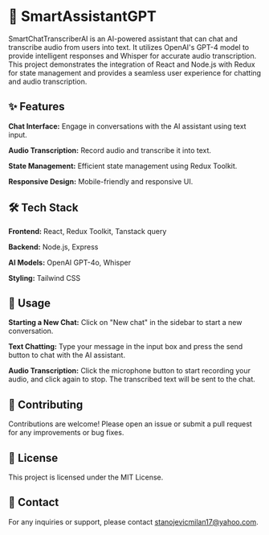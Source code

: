 # 🧠 SmartAssistantGPT
SmartChatTranscriberAI is an AI-powered assistant that can chat and transcribe audio from users into text. It utilizes OpenAI's GPT-4 model to provide intelligent responses and Whisper for accurate audio transcription. This project demonstrates the integration of React and Node.js with Redux for state management and provides a seamless user experience for chatting and audio transcription.

## ✨ Features
**Chat Interface:** Engage in conversations with the AI assistant using text input.

**Audio Transcription:** Record audio and transcribe it into text.

**State Management:** Efficient state management using Redux Toolkit.

**Responsive Design:** Mobile-friendly and responsive UI.

## 🛠 Tech Stack
**Frontend:** React, Redux Toolkit, Tanstack query

**Backend:** Node.js, Express

**AI Models:** OpenAI GPT-4o, Whisper

**Styling:** Tailwind CSS

## 📖 Usage
**Starting a New Chat:** Click on "New chat" in the sidebar to start a new conversation.

**Text Chatting:** Type your message in the input box and press the send button to chat with the AI assistant.

**Audio Transcription:** Click the microphone button to start recording your audio, and click again to stop. The transcribed text will be sent to the chat.


## 🤝 Contributing
Contributions are welcome! Please open an issue or submit a pull request for any improvements or bug fixes.

## 📝 License
This project is licensed under the MIT License.

## 📧 Contact
For any inquiries or support, please contact stanojevicmilan17@yahoo.com.
